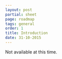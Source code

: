 ```yaml
---
layout: post
partial: sheet
page: roadmap
tags: general
order: 1
title: Introduction
date: 31-10-2015
---
```

Not available at this time.